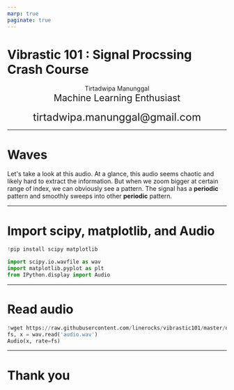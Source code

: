 ```yaml
---
marp: true
paginate: true
---
```


# <!--fit--> Vibrastic 101 : Signal Procssing Crash Course
<div style="text-align:center">Tirtadwipa Manunggal</div>
<div style="text-align:center;font-size:16pt">Machine Learning Enthusiast</div>
<br>
<div style="text-align:center;font-size:18pt">tirtadwipa.manunggal@gmail.com</div>


---

# Waves

Let's take a look at this audio. At a glance, this audio seems chaotic and likely hard to extract the information. But when we zoom bigger at certain range of index, we can obviously see a pattern. The signal has a **periodic** pattern and smoothly sweeps into other **periodic** pattern.

---

# **Import scipy, matplotlib, and Audio**

```python
!pip install scipy matplotlib

import scipy.io.wavfile as wav
import matplotlib.pyplot as plt
from IPython.display import Audio
```

---

# **Read audio**

```python
!wget https://raw.githubusercontent.com/linerocks/vibrastic101/master/data/audio.wav
fs, x = wav.read('audio.wav')
Audio(x, rate=fs)
```

---

# <!--fit--> Thank you